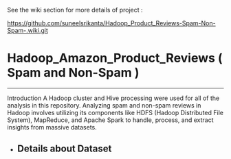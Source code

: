 See the wiki section for more details of project : 

https://github.com/suneelsrikanta/Hadoop_Product_Reviews-Spam-Non-Spam-.wiki.git

# Hadoop_Amazon_Product_Reviews ( Spam and Non-Spam )
------------------------------------------------------
Introduction
A Hadoop cluster and Hive processing were used for all of the analysis in this repository. Analyzing spam and non-spam reviews in Hadoop involves utilizing its components like HDFS (Hadoop Distributed File System), MapReduce, and Apache Spark to handle, process, and extract insights from massive datasets.

* Details about Dataset
  ---------------------
